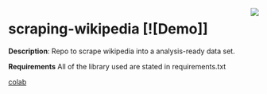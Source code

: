 <img src="https://www.google.com/imgres?imgurl=https%3A%2F%2Fupload.wikimedia.org%2Fwikipedia%2Fcommons%2F9%2F97%2FWikipedia-logo_thue.png&tbnid=S3jUWoUh5rr9uM&vet=12ahUKEwjA9bzm_daDAxXPY2wGHUsIBsUQMygBegQIARBS..i&imgrefurl=https%3A%2F%2Fid.m.wikipedia.org%2Fwiki%2FBerkas%3AWikipedia-logo_thue.png&docid=hyZwud3GKs4BlM&w=1058&h=1058&q=wikipedia%20logo&ved=2ahUKEwjA9bzm_daDAxXPY2wGHUsIBsUQMygBegQIARBS
" align='right' /> 

# scraping-wikipedia [![Demo]]
**Description**: 
Repo to scrape wikipedia into a analysis-ready data set. 

**Requirements**
All of the library used are stated in requirements.txt

[colab]([https://github.com/ai/size-limit#readme](https://colab.research.google.com/drive/13by1By5Iph8ZKS_b8f1X5ADGYgimQhER?usp=sharing)https://colab.research.google.com/drive/13by1By5Iph8ZKS_b8f1X5ADGYgimQhER?usp=sharing) 
